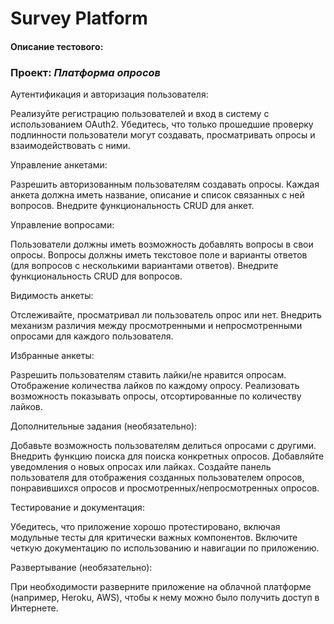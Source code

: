 # Survey Platform

#### Описание тестового:
### Проект: _Платформа опросов_

Аутентификация и авторизация пользователя:

Реализуйте регистрацию пользователей и вход в систему с использованием OAuth2.
Убедитесь, что только прошедшие проверку подлинности пользователи могут создавать, просматривать опросы и взаимодействовать с ними.

Управление анкетами:

Разрешить авторизованным пользователям создавать опросы.
Каждая анкета должна иметь название, описание и список связанных с ней вопросов.
Внедрите функциональность CRUD для анкет.

Управление вопросами:

Пользователи должны иметь возможность добавлять вопросы в свои опросы.
Вопросы должны иметь текстовое поле и варианты ответов (для вопросов с несколькими вариантами ответов).
Внедрите функциональность CRUD для вопросов.

Видимость анкеты:

Отслеживайте, просматривал ли пользователь опрос или нет.
Внедрить механизм различия между просмотренными и непросмотренными опросами для каждого пользователя.

Избранные анкеты:

Разрешить пользователям ставить лайки/не нравится опросам.
Отображение количества лайков по каждому опросу.
Реализовать возможность показывать опросы, отсортированные по количеству лайков.

Дополнительные задания (необязательно):

Добавьте возможность пользователям делиться опросами с другими.
Внедрить функцию поиска для поиска конкретных опросов.
Добавляйте уведомления о новых опросах или лайках.
Создайте панель пользователя для отображения созданных пользователем опросов, понравившихся опросов и просмотренных/непросмотренных опросов.

Тестирование и документация:

Убедитесь, что приложение хорошо протестировано, включая модульные тесты для критически важных компонентов.
Включите четкую документацию по использованию и навигации по приложению.

Развертывание (необязательно):

При необходимости разверните приложение на облачной платформе (например, Heroku, AWS), чтобы к нему можно было получить доступ в Интернете.

